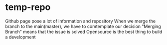 # temp-repo

Github page pose a lot of information and repository
When we merge the branch to the main(master), we have to comtemplate our decision
"Merging Branch" means that the issue is solved 
Opensource is the best thing to build a development 
